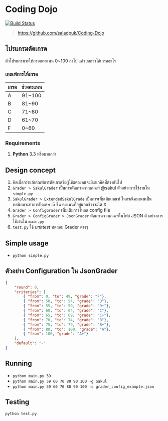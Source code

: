 # Coding Dojo
[![Build Status](https://dev.azure.com/n66/PublicCI/_apis/build/status/nodtem66.Coding-Dojo?branchName=master)](https://dev.azure.com/n66/PublicCI/_build/latest?definitionId=3&branchName=master)
> https://github.com/saladpuk/Coding-Dojo

## โปรแกรมตัดเกรด
ตัวโปรแกรมจะให้กรอกคะแนน 0~100 ลงไป แล้วบอกว่าได้เกรดอะไร

### เกณฑ์การให้เกรด
|เกรด|ช่วงคะแนน|
|--|--|
|A|91~100|
|B|81~90|
|C|71~80|
|D|61~70|
|F|0~60|

### Requirements
1. **Python** 3.3 หรือมากกว่า

## Design concept
1. คิดเผื่อการแก้เกณฑ์การตัดเกรดซึ่งผู้ใช้แต่ละคนจะมีแนวคิดที่ต่างกันไป
2. `Grader > SakulGrader` เป็นการตัดเกรดจากเกณฑ์ @sakul ตัวอย่างการใช้งานใน `simple.py`
3. `SakulGrader > ExtendedSakulGrade` เป็นการเพิ่มเติมเกณฑ์ ในกรณีคะแนนเป็นทศนิยมจะทำการปัดเศษ .5 ขึ้น คะแนนที่อยู่นอกช่วงจะได้ X
4. `Grader > ConfigGrader` เพิ่มเติมการโหลด config file
5. `Grader > ConfigGrader > JsonGrader` ตัดเกรดจากเกณฑ์ในไฟล์ JSON ตัวอย่างการใช้งานใน `main.py`
6. `test.py` ใช้ _unittest_ ทดสอบ Grader ต่างๆ

## Simple usage
- `python simple.py`

## ตัวอย่าง Configuration ใน JsonGrader
```json
{
    "round": 0,
    "criterias": [
        { "from": 0, "to": 49, "grade": "F"},
        { "from": 50, "to": 54, "grade": "D"},
        { "from": 55, "to": 59, "grade": "D+"},
        { "from": 60, "to": 64, "grade": "C"},
        { "from": 65, "to": 69, "grade": "C+"},
        { "from": 70, "to": 74, "grade": "B"},
        { "from": 75, "to": 79, "grade": "B+"},
        { "from": 80, "to": 100, "grade": "A"},
        { "from": 100, "grade": "A+"}
    ],
    "default": "-"
}
```

## Running
- `python main.py 59`
- `python main.py 59 60 70 80 90 100 -g Sakul`
- `python main.py 59 60 70 80 90 100 -c grader_config_example.json`

## Testing
`python test.py`